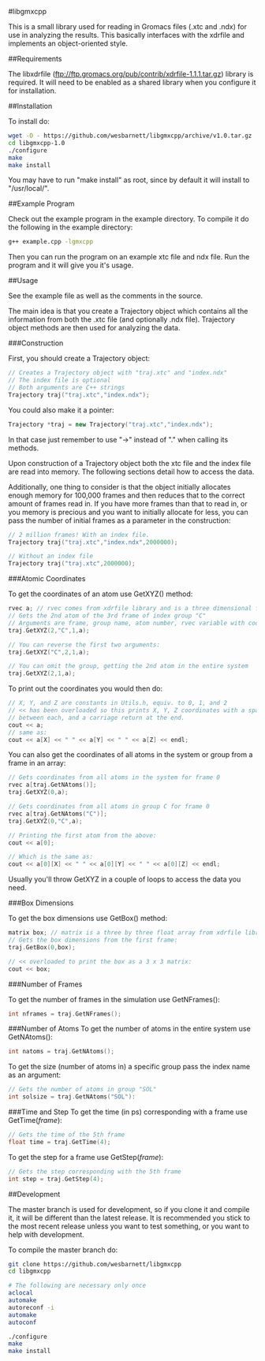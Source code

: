 #libgmxcpp

This is a small library used for reading in Gromacs files (.xtc and .ndx) for
use in analyzing the results. This basically interfaces with the xdrfile and implements an object-oriented style.

##Requirements

The libxdrfile (ftp://ftp.gromacs.org/pub/contrib/xdrfile-1.1.1.tar.gz) library is required. It will need to be 
enabled as a shared library when you configure it for installation.

##Installation

To install do:

```bash
wget -O - https://github.com/wesbarnett/libgmxcpp/archive/v1.0.tar.gz | tar xvz
cd libgmxcpp-1.0
./configure
make
make install
```

You may have to run "make install" as root, since by default it will install to
"/usr/local/".

##Example Program

Check out the example program in the example directory. To compile it do the
following in the example directory:

```bash
g++ example.cpp -lgmxcpp
```

Then you can run the program on an example xtc file and ndx file. Run the
program and it will give you it's usage.

##Usage

See the example file as well as the comments in the source. 

The main idea is that you create a Trajectory object which contains all the
information from both the .xtc file (and optionally .ndx file). Trajectory
object methods are then used for analyzing the data.

###Construction

First, you should create a Trajectory object:

```c++
// Creates a Trajectory object with "traj.xtc" and "index.ndx"
// The index file is optional
// Both arguments are C++ strings
Trajectory traj("traj.xtc","index.ndx");
```

You could also make it a pointer:

```c++
Trajectory *traj = new Trajectory("traj.xtc","index.ndx");
```

In that case just remember to use "->" instead of "." when calling its methods.

Upon construction of a Trajectory object both the xtc file and the index file
are read into memory. The following sections detail how to access the data.

Additionally, one thing to consider is that the object initially allocates
enough memory for 100,000 frames and then reduces that to the correct amount of
frames read in. If you have more frames than that to read in, or you memory is
precious and you want to initially allocate for less, you can pass the number of
initial frames as a parameter in the construction:

```c++
// 2 million frames! With an index file.
Trajectory traj("traj.xtc","index.ndx",2000000);

// Without an index file
Trajectory traj("traj.xtc",2000000);
```

###Atomic Coordinates

To get the coordinates of an atom use GetXYZ() method:

```c++
rvec a; // rvec comes from xdrfile library and is a three dimensional float array
// Gets the 2nd atom of the 3rd frame of index group "C"
// Arguments are frame, group name, atom number, rvec variable with coordinates stored
traj.GetXYZ(2,"C",1,a);

// You can reverse the first two arguments:
traj.GetXYZ("C",2,1,a);

// You can omit the group, getting the 2nd atom in the entire system
traj.GetXYZ(2,1,a);
```

To print out the coordinates you would then do:

```c++
// X, Y, and Z are constants in Utils.h, equiv. to 0, 1, and 2
// << has been overloaded so this prints X, Y, Z coordinates with a space in
// between each, and a carriage return at the end.
cout << a;
// same as:
cout << a[X] << " " << a[Y] << " " << a[Z] << endl;
```

You can also get the coordinates of all atoms in the system or group from a
frame in an
array:

```c++
// Gets coordinates from all atoms in the system for frame 0
rvec a[traj.GetNAtoms()];
traj.GetXYZ(0,a);

// Gets coordinates from all atoms in group C for frame 0
rvec a[traj.GetNAtoms("C")];
traj.GetXYZ(0,"C",a);

// Printing the first atom from the above:
cout << a[0];

// Which is the same as:
cout << a[0][X] << " " << a[0][Y] << " " << a[0][Z] << endl;
```

Usually you'll throw GetXYZ in a couple of loops to access the data you need.

###Box Dimensions

To get the box dimensions use GetBox() method:

```c++
matrix box; // matrix is a three by three float array from xdrfile library
// Gets the box dimensions from the first frame:
traj.GetBox(0,box);

// << overloaded to print the box as a 3 x 3 matrix:
cout << box;
```

###Number of Frames

To get the number of frames in the simulation use GetNFrames():

```c++
int nframes = traj.GetNFrames();
```

###Number of Atoms
To get the number of atoms in the entire system use GetNAtoms():

```c++
int natoms = traj.GetNAtoms();
```

To get the size (number of atoms in) a specific group pass the index name as an
argument:

```c++
// Gets the number of atoms in group "SOL"
int solsize = traj.GetNAtoms("SOL"):
```


###Time and Step
To get the time (in ps) corresponding with a frame use GetTime(*frame*):

```c++
// Gets the time of the 5th frame
float time = traj.GetTime(4);
```

To get the step for a frame use GetStep(*frame*):

```c++
// Gets the step corresponding with the 5th frame
int step = traj.GetStep(4);
```

##Development

The master branch is used for development, so if you clone it and compile it, it
will be different than the latest release. It is recommended you stick to the
most recent release unless you want to test something, or you want to help with
development.

To compile the master branch do:

```bash
git clone https://github.com/wesbarnett/libgmxcpp
cd libgmxcpp

# The following are necessary only once
aclocal
automake
autoreconf -i
automake
autoconf

./configure
make
make install
```
